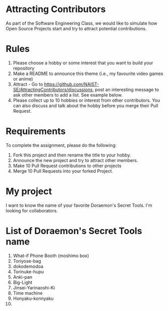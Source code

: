 # Attracting Contributors
As part of the Software Engineering Class, we would like to simulate how Open Source Projects start and try to attract potential contributions.

# Rules

1. Please choose a hobby or some interest that you want to build your repository
2. Make a README to announce this theme (i.e., my favourite video games or anime)
3. Attract - Go to https://github.com/NAIST-SE/AttractingContributors/discussions, post an interesting message to ask other members to add a list. See example below.
4. Please collect up to 10 hobbies or interest from other contributors. You can also discuss and talk about the hobby before you merge their Pull Request.

# Requirements
To complete the assignment, please do the following:
1. Fork this project and then rename the title to your hobby. 
2. Announce the new project and try to attract other members.
3. Make 10 Pull Request contributions to other projects
4. Merge 10 Pull Requests into your forked Project.

# My project
I want to know the name of your favorite Doraemon's Secret Tools. I'm looking for collaborators.


# List of Doraemon's Secret Tools name
1. What-if Phone Booth (moshimo box)
2. Toriyose-bag
3. dokodemodoa
4. Torinuke-hupu
5. Anki-pan
6. Big-Light
7. Jinsei-Yarinaoshi-Ki
8. Time machine
9. Honyaku-konnyaku
10.
